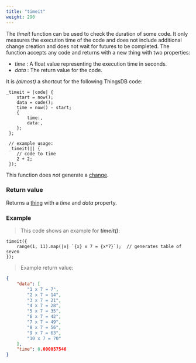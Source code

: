 ```yaml
---
title: "timeit"
weight: 290
---
```


The _timeit_ function can be used to check the duration of some code. It only measures the execution time of the code and does not include additional change creation and does not wait for futures to be completed.
The function accepts any code and returns with a new thing with two properties:

* _time_ : A float value representing the execution time in seconds.
* _data_ : The return value for the code.


It is _(almost)_ a shortcut for the following ThingsDB code:

```thingsdb,should_pass
_timeit = |code| {
    start = now();
    data = code();
    time = now() - start;
    {
        time:,
        data:,
    };
 };

 // example usage:
 _timeit(|| {
    // code to time
    2 + 2;
 });
```

This function does *not* generate a [change](../../overview/changes).

### Return value

Returns a [thing](../../data-types/thing) with a _time_ and _data_ property.

### Example

> This code shows an example for ***timeit()***:

```thingsdb,should_pass
timeit({
    range(1, 11).map(|x| `{x} x 7 = {x*7}`);  // generates table of seven
});
```

> Example return value:

```json
{
    "data": [
        "1 x 7 = 7",
        "2 x 7 = 14",
        "3 x 7 = 21",
        "4 x 7 = 28",
        "5 x 7 = 35",
        "6 x 7 = 42",
        "7 x 7 = 49",
        "8 x 7 = 56",
        "9 x 7 = 63",
        "10 x 7 = 70"
    ],
    "time": 0.000057546
}
```
